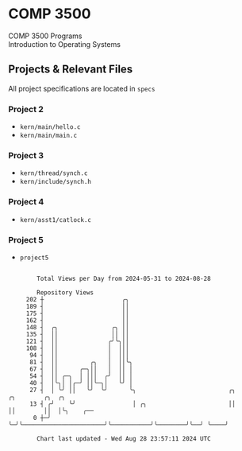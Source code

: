# COMP 3500
COMP 3500 Programs  
Introduction to Operating Systems  
## Projects & Relevant Files
All project specifications are located in `specs`
### Project 2
- `kern/main/hello.c`
- `kern/main/main.c`
### Project 3
- `kern/thread/synch.c`
- `kern/include/synch.h`
### Project 4
- `kern/asst1/catlock.c`
### Project 5
- `project5`

```

        Total Views per Day from 2024-05-31 to 2024-08-28

        Repository Views
     202 ┼                      ╭╮
     189 ┤                      ││
     175 ┤                      ││
     162 ┤                      ││
     148 ┤  ╭╮               ╭╮ ││
     135 ┤  ││               ││ ││
     121 ┤  ││              ╭╯╰╮││
     108 ┤  ││              │  │││
      94 ┤  ││              │  │││
      81 ┤  ││         ╭╮   │  ││╰╮
      67 ┤  ││      ╭─╮││   │  ││ │
      54 ┤  ││ ╭─╮  │ │││  ╭╯  ││ │
      40 ┤  │╰╮│ │╭─╯ ││╰─╮│   ╰╯ │
      27 ┤  │ ╰╯ ││   ╰╯  ╰╯      ╰╮                          ╭╮           ╭╮        ╭╮  ╭╮
      13 ┤ ╭╯    ╰╯                │ ╭╮                       ││           ││        ││  │╰╮    ╭──
       0 ┼─╯                       ╰─╯╰───────────────────────╯╰───────────╯╰────────╯╰──╯ ╰────╯

        Chart last updated - Wed Aug 28 23:57:11 2024 UTC
        
```
